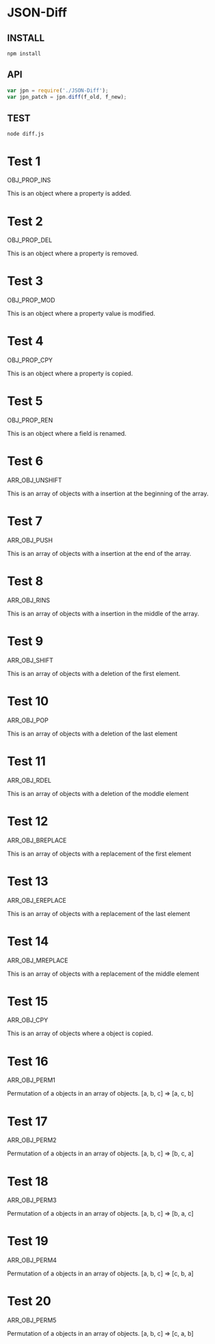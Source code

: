 # JSON-Diff

## INSTALL
`npm install`

## API

```js
var jpn = require('./JSON-Diff');
var jpn_patch = jpn.diff(f_old, f_new);
```

## TEST
`node diff.js`

# Test 1

OBJ_PROP_INS

This is an object where a property is added.

# Test 2

OBJ_PROP_DEL

This is an object where a property is removed.

# Test 3

OBJ_PROP_MOD

This is an object where a property value is modified.

# Test 4

OBJ_PROP_CPY

This is an object where a property is copied.

# Test 5

OBJ_PROP_REN

This is an object where a field is renamed.

# Test 6

ARR_OBJ_UNSHIFT

This is an array of objects with a insertion at the beginning of the array.

# Test 7

ARR_OBJ_PUSH

This is an array of objects with a insertion at the end of the array.

# Test 8

ARR_OBJ_RINS

This is an array of objects with a insertion in the middle of the array.

# Test 9

ARR_OBJ_SHIFT

This is an array of objects with a deletion of the first element.

# Test 10

ARR_OBJ_POP

This is an array of objects with a deletion of the last element

# Test 11

ARR_OBJ_RDEL

This is an array of objects with a deletion of the moddle element

# Test 12

ARR_OBJ_BREPLACE

This is an array of objects with a replacement of the first element

# Test 13

ARR_OBJ_EREPLACE

This is an array of objects with a replacement of the last element

# Test 14

ARR_OBJ_MREPLACE

This is an array of objects with a replacement of the middle element

# Test 15

ARR_OBJ_CPY

This is an array of objects where a object is copied.

# Test 16

ARR_OBJ_PERM1

Permutation of a objects in an array of objects. [a, b, c] => [a, c, b]

# Test 17

ARR_OBJ_PERM2

Permutation of a objects in an array of objects. [a, b, c] => [b, c, a]

# Test 18

ARR_OBJ_PERM3

Permutation of a objects in an array of objects. [a, b, c] => [b, a, c]

# Test 19

ARR_OBJ_PERM4

Permutation of a objects in an array of objects. [a, b, c] => [c, b, a]

# Test 20

ARR_OBJ_PERM5

Permutation of a objects in an array of objects. [a, b, c] => [c, a, b]
